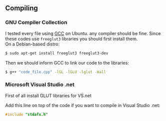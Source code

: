 ## Compiling
### GNU Compiler Collection
I tested every file using [GCC](https://github.com/mohsend/Magnificent-University-Projects/wiki/GNU-Compiler-Collection) on Ubuntu. any compiler should be fine.
Since these codes use `freeglut3` libraries you should first install them.  
On a Debian-based distro:  
```bash
$ sudo apt-get install freeglut3 freeglut3-dev
```
Then we should inform GCC to link our code to the libraries:  
```bash
$ g++ "code_file.cpp" -lGL -lGLU -lglut -Wall
```

### Microsoft Visual Studio .net
First of all install GLUT libraries for VS.net

Add this line on top of the code if you want to compile in Visual Studio .net:
```c++
#include "stdafx.h"
```
